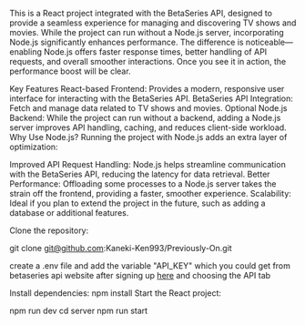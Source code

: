 This is a React project integrated with the BetaSeries API, designed to provide a seamless experience for managing and discovering TV shows and movies. While the project can run without a Node.js server, incorporating Node.js significantly enhances performance. The difference is noticeable—enabling Node.js offers faster response times, better handling of API requests, and overall smoother interactions. Once you see it in action, the performance boost will be clear.

Key Features
React-based Frontend: Provides a modern, responsive user interface for interacting with the BetaSeries API.
BetaSeries API Integration: Fetch and manage data related to TV shows and movies.
Optional Node.js Backend: While the project can run without a backend, adding a Node.js server improves API handling, caching, and reduces client-side workload.
Why Use Node.js?
Running the project with Node.js adds an extra layer of optimization:

Improved API Request Handling: Node.js helps streamline communication with the BetaSeries API, reducing the latency for data retrieval.
Better Performance: Offloading some processes to a Node.js server takes the strain off the frontend, providing a faster, smoother experience.
Scalability: Ideal if you plan to extend the project in the future, such as adding a database or additional features.


Clone the repository:

git clone git@github.com:Kaneki-Ken993/Previously-On.git

create a .env file and add the variable "API_KEY" which you could get from betaseries api website after signing up [here](https://www.betaseries.com/) and choosing the API tab

Install dependencies:
npm install
Start the React project:

npm run dev
cd server 
npm run start